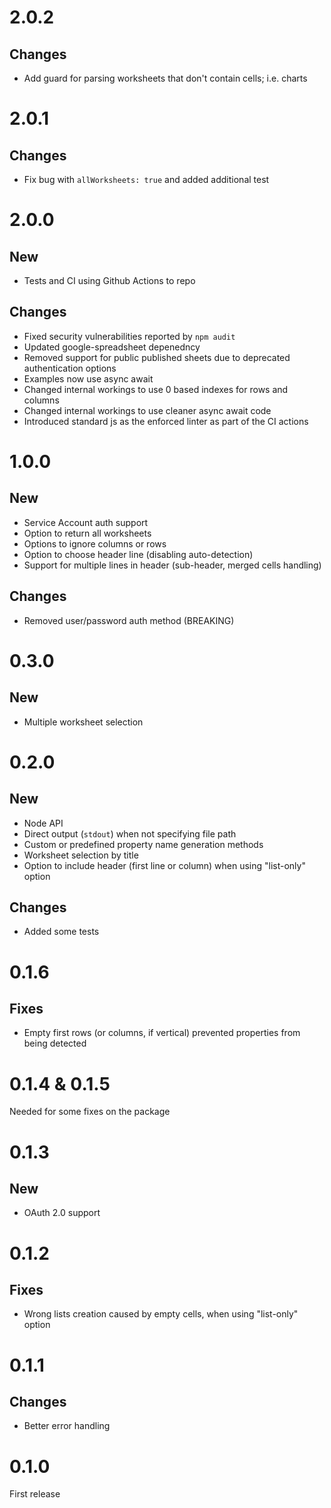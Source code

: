 # 2.0.2
## Changes
- Add guard for parsing worksheets that don't contain cells; i.e. charts

# 2.0.1
## Changes
- Fix bug with `allWorksheets: true` and added additional test

# 2.0.0
## New
- Tests and CI using Github Actions to repo

## Changes
- Fixed security vulnerabilities reported by `npm audit`
- Updated google-spreadsheet depenedncy
- Removed support for public published sheets due to deprecated authentication options 
- Examples now use async await
- Changed internal workings to use 0 based indexes for rows and columns
- Changed internal workings to use cleaner async await code
- Introduced standard js as the enforced linter as part of the CI actions

# 1.0.0
## New
- Service Account auth support
- Option to return all worksheets
- Options to ignore columns or rows
- Option to choose header line (disabling auto-detection)
- Support for multiple lines in header (sub-header, merged cells handling)

## Changes
- Removed user/password auth method (BREAKING)

# 0.3.0
## New
- Multiple worksheet selection

# 0.2.0
## New
- Node API
- Direct output (`stdout`) when not specifying file path
- Custom or predefined property name generation methods
- Worksheet selection by title
- Option to include header (first line or column) when using "list-only" option

## Changes
- Added some tests

# 0.1.6
## Fixes
- Empty first rows (or columns, if vertical) prevented properties from being detected

# 0.1.4 & 0.1.5
Needed for some fixes on the package

# 0.1.3
## New
- OAuth 2.0 support

# 0.1.2
## Fixes
- Wrong lists creation caused by empty cells, when using "list-only" option

# 0.1.1
## Changes
- Better error handling

# 0.1.0
First release
